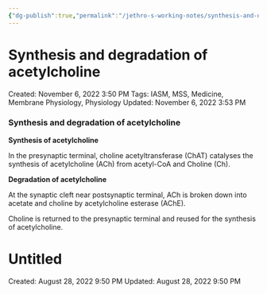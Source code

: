 ```yaml
---
{"dg-publish":true,"permalink":"/jethro-s-working-notes/synthesis-and-degradation-of-acetylcholine/","dgPassFrontmatter":true}
---
```



# Synthesis and degradation of acetylcholine

Created: November 6, 2022 3:50 PM
Tags: IASM, MSS, Medicine, Membrane Physiology, Physiology
Updated: November 6, 2022 3:53 PM

### Synthesis and degradation of acetylcholine

****************************************************Synthesis of acetylcholine****************************************************

In the presynaptic terminal, choline acetyltransferase (ChAT) catalyses the synthesis of acetylcholine (ACh) from acetyl-CoA and Choline (Ch).

********************************************************Degradation of acetylcholine********************************************************

At the synaptic cleft near postsynaptic terminal, ACh is broken down into acetate and choline by acetylcholine esterase (AChE).

Choline is returned to the presynaptic terminal and reused for the synthesis of acetylcholine.


<div class="transclusion internal-embed is-loaded"><div class="markdown-embed">





# Untitled

Created: August 28, 2022 9:50 PM
Updated: August 28, 2022 9:50 PM

</div></div>
